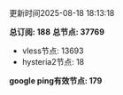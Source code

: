 更新时间2025-08-18 18:13:18

**总订阅: 188**
**总节点: 37769**
- vless节点: 13693
- hysteria2节点: 18

**google ping有效节点: 179**
